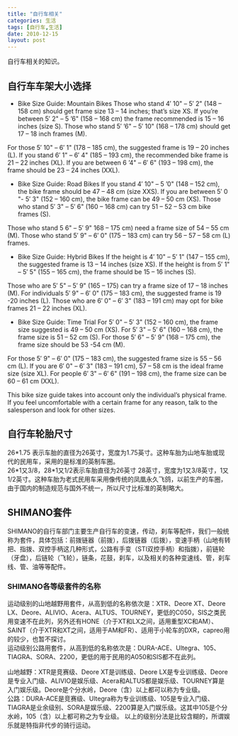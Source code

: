 ```yaml
---
title: "自行车相关"
categories: 生活
tags: [自行车,生活]
date: 2010-12-15
layout: post
---
```

自行车相关的知识。

<!-- more -->

## 自行车车架大小选择
* Bike Size Guide: Mountain Bikes
Those who stand 4′ 10" – 5′ 2" (148 – 158 cm) should get frame size 13 – 14 inches; that’s size XS. If you’re between 5′ 2" – 5 ’6" (158 – 168 cm) the frame recommended is 15 – 16 inches (size S). Those who stand 5′ ’6" – 5′ 10" (168 – 178 cm) should get 17 – 18 inch frames (M).

For those 5′ 10" – 6′ 1" (178 – 185 cm), the suggested frame is 19 – 20 inches (L). If you stand 6′ 1" – 6′ 4" (185 – 193 cm), the recommended bike frame is 21 – 22 inches (XL). If you are between 6 ’4" – 6′ 6" (193 – 198 cm), the frame should be 23 – 24 inches (XXL).

* Bike Size Guide: Road Bikes
If you stand 4′ 10" – 5 ’0" (148 – 152 cm), the bike frame should be 47 – 48 cm (size XXS). If you are between 5′ 0 "- 5′ 3" (152 – 160 cm), the bike frame can be 49 – 50 cm (XS). Those who stand 5′ 3" – 5′ 6" (160 – 168 cm) can try 51 – 52 – 53 cm bike frames (S).

Those who stand 5 6" – 5′ 9" 168 – 175 cm) need a frame size of 54 – 55 cm (M). Those who stand 5′ 9" – 6′ 0" (175 – 183 cm) can try 56 – 57 – 58 cm (L) frames.

* Bike Size Guide: Hybrid Bikes
If the height is 4′ 10" – 5′ 1" (147 – 155 cm), the suggested frame is 13 – 14 inches (size XS). If the height is from 5′ 1" – 5′ 5" (155 – 165 cm), the frame should be 15 – 16 inches (S).

Those who are 5′ 5" – 5′ 9" (165 – 175) can try a frame size of 17 – 18 inches (M). For individuals 5′ 9" – 6′ 0" (175 – 183 cm), the suggested frame is 19 -20 inches (L). Those who are 6′ 0" – 6′ 3" (183 – 191 cm) may opt for bike frames 21 – 22 inches (XL). 

* Bike Size Guide: Time Trial
For 5′ 0" – 5′ 3" (152 – 160 cm), the frame size suggested is 49 – 50 cm (XS). For 5′ 3" – 5′ 6" (160 – 168 cm), the frame size is 51 – 52 cm (S). For those 5′ 6" – 5′ 9" (168 – 175 cm), the frame size should be 53 -54 cm (M).

For those 5′ 9" – 6′ 0" (175 – 183 cm), the suggested frame size is 55 – 56 cm (L). If you are 6′ 0" – 6′ 3" (183 – 191 cm), 57 – 58 cm is the ideal frame size (size XL). For people 6′ 3" – 6′ 6" (191 – 198 cm), the frame size can be 60 – 61 cm (XXL).

This bike size guide takes into account only the individual’s physical frame. If you feel uncomfortable with a certain frame for any reason, talk to the salesperson and look for other sizes.

## 自行车轮胎尺寸
26\*1.75 表示车胎的直径为26英寸，宽度为1.75英寸。这种车胎为山地车胎或现代的民用车，采用的是标准的英制车圈。  
26\*1又3/8，28\*1又1/2表示车胎直径为26英寸 28英寸，宽度为1又3/8英寸，1又1/2英寸。这种车胎为老式民用车采用像传统的凤凰永久飞鸽，以前生产的车圈，由于国内的制造规范与国外不统一，所以尺寸比标准的英制略大。

## SHIMANO套件
SHIMANO的自行车部门主要生产自行车的变速，传动，刹车等配件，我们一般统称为套件，具体包括：前拨链器（前拨），后拨链器（后拨），变速手柄（山地有转把、指拨、双控手柄这几种形式，公路有手变（STI双控手柄）和指拨），前链轮（牙盘），后链轮（飞轮），链条，花鼓，刹车，以及相关的各种变速线、管，刹车线、管、油等等配件。  
### SHIMANO各等级套件的名称
运动级别的山地越野用套件，从高到低的名称依次是：XTR、Deore XT、Deore LX、Deore、ALIVIO、Acera、ALTUS、TOURNEY，更低的C050，SIS之类民用变速不在此列，另外还有HONE（介于XT和LX之间，适用重型XC和AM）、SAINT（介于XTR和XT之间，适用于AM和FR）、适用于小轮车的DXR，capreo用的较少，也暂不探讨。  
运动级别公路用套件，从高到低的名称依次是：DURA-ACE、Ultegra、105、TIAGRA、SORA、2200，更低的用于民用的A050和SIS都不在此列。

山地越野：XTR是竞赛级、Deore XT是训练级、Deore LX是专业训练级、Deore是专业入门级、ALIVIO是娱乐级、Acera和ALTUS都是娱乐级、TOURNEY算是入门娱乐级。Deore是个分水岭，Deore（含）以上都可以称为专业级。  
公路：DURA-ACE是竞赛级、Ultegra称为专业训练级、105是专业入门级、TIAGRA是业余级别、SORA是娱乐级、2200算是入门娱乐级。这其中105是个分水岭，105（含）以上都可称之为专业级。 
以上的级别分法是比较含糊的，所谓娱乐就是特指非代步的骑行运动。  


